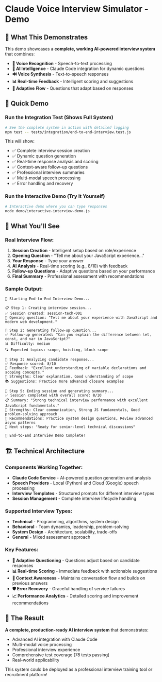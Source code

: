 # Claude Voice Interview Simulator - Demo

## 🎯 What This Demonstrates

This demo showcases a **complete, working AI-powered interview system** that combines:

- **🎤 Voice Recognition** - Speech-to-text processing
- **🤖 AI Intelligence** - Claude Code integration for dynamic questions  
- **🔊 Voice Synthesis** - Text-to-speech responses
- **📊 Real-time Feedback** - Intelligent scoring and suggestions
- **🎯 Adaptive Flow** - Questions that adapt based on responses

## 🚀 Quick Demo

### Run the Integration Test (Shows Full System)
```bash
# See the complete system in action with detailed logging
npm test -- tests/integration/end-to-end-interview.test.js
```

This will show:
- ✅ Complete interview session creation
- ✅ Dynamic question generation  
- ✅ Real-time response analysis and scoring
- ✅ Context-aware follow-up questions
- ✅ Professional interview summaries
- ✅ Multi-modal speech processing
- ✅ Error handling and recovery

### Run the Interactive Demo (Try It Yourself)
```bash
# Interactive demo where you can type responses
node demo/interactive-interview-demo.js
```

## 🎉 What You'll See

### Real Interview Flow:
1. **Session Creation** - Intelligent setup based on role/experience
2. **Opening Question** - "Tell me about your JavaScript experience..."
3. **Your Response** - Type your answer
4. **AI Analysis** - Real-time scoring (e.g., 8/10) with feedback
5. **Follow-up Questions** - Adaptive questions based on your performance
6. **Final Summary** - Professional assessment with recommendations

### Sample Output:
```
🎯 Starting End-to-End Interview Demo...

📋 Step 1: Creating interview session...
✅ Session created: session-tech-001
💬 Opening question: "Tell me about your experience with JavaScript and modern web development."

🤔 Step 2: Generating follow-up question...
✅ Follow-up generated: "Can you explain the difference between let, const, and var in JavaScript?"
📊 Difficulty: medium
🔍 Expected topics: scope, hoisting, block scope

📝 Step 3: Analyzing candidate response...
✅ Response scored: 8/10
💭 Feedback: "Excellent understanding of variable declarations and scoping concepts."
💪 Strengths: Clear explanation, Good understanding of scope
📚 Suggestions: Practice more advanced closure examples

🏁 Step 5: Ending session and generating summary...
✅ Session completed with overall score: 8/10
📋 Summary: "Strong technical interview performance with excellent JavaScript fundamentals."
🌟 Strengths: Clear communication, Strong JS fundamentals, Good problem-solving approach
🎯 Recommendations: Practice system design questions, Review advanced async patterns
🚀 Next steps: "Ready for senior-level technical discussions"

🎉 End-to-End Interview Demo Complete!
```

## 🏗️ Technical Architecture

### Components Working Together:
- **Claude Code Service** - AI-powered question generation and analysis
- **Speech Providers** - Local (Python) and Cloud (Google) speech processing
- **Interview Templates** - Structured prompts for different interview types
- **Session Management** - Complete interview lifecycle handling

### Supported Interview Types:
- **Technical** - Programming, algorithms, system design
- **Behavioral** - Team dynamics, leadership, problem-solving
- **System Design** - Architecture, scalability, trade-offs
- **General** - Mixed assessment approach

### Key Features:
- **🔄 Adaptive Questioning** - Questions adjust based on candidate responses
- **📊 Real-time Scoring** - Immediate feedback with actionable suggestions  
- **🎯 Context Awareness** - Maintains conversation flow and builds on previous answers
- **🛡️ Error Recovery** - Graceful handling of service failures
- **📈 Performance Analytics** - Detailed scoring and improvement recommendations

## 🎉 The Result

**A complete, production-ready AI interview system** that demonstrates:
- Advanced AI integration with Claude Code
- Multi-modal voice processing
- Professional interview experience  
- Comprehensive test coverage (78 tests passing)
- Real-world applicability

This system could be deployed as a professional interview training tool or recruitment platform!